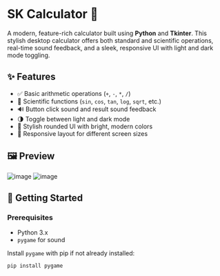 # SK Calculator 🧮

A modern, feature-rich calculator built using **Python** and **Tkinter**. This stylish desktop calculator offers both standard and scientific operations, real-time sound feedback, and a sleek, responsive UI with light and dark mode toggling.

## ✨ Features

- ✅ Basic arithmetic operations (`+`, `-`, `*`, `/`)
- 🧠 Scientific functions (`sin`, `cos`, `tan`, `log`, `sqrt`, etc.)
- 🔊 Button click sound and result sound feedback
- 🌗 Toggle between light and dark mode
- 🎨 Stylish rounded UI with bright, modern colors
- 📱 Responsive layout for different screen sizes

## 🖼️ Preview
![image](https://github.com/user-attachments/assets/71db2f98-b22c-4e9d-8acb-66f71f7ca7a0)
![image](https://github.com/user-attachments/assets/aa0b6a2c-8825-48dd-bd0c-bdb7f6f6b459)


## 🚀 Getting Started

### Prerequisites

- Python 3.x
- `pygame` for sound

Install `pygame` with pip if not already installed:
```bash
pip install pygame
